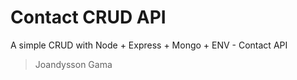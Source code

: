# Contact CRUD API

A simple CRUD with Node + Express + Mongo + ENV - Contact API






> Joandysson Gama